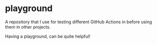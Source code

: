 # playground
A repository that I use for testing different GitHub Actions in before using them in other projects.

Having a playground, can be quite helpful!